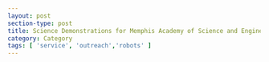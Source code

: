 ```yaml
---
layout: post
section-type: post
title: Science Demonstrations for Memphis Academy of Science and Engineering
category: Category
tags: [ 'service', 'outreach','robots' ]
---
```


<!-- Place this tag in your head or just before your close body tag. -->
<script type="text/javascript" src="https://apis.google.com/js/plusone.js"></script>

<!-- Place this tag where you want the widget to render. -->
<div class="g-post" data-href="https://plus.google.com/115988942600478124988/posts/UFMKodoaq7F"></div>
